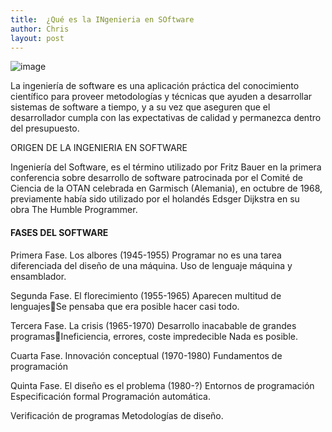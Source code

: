 ```yaml
---
title:  ¿Qué es la INgenieria en SOftware 
author: Chris
layout: post
---
```



![image](https://user-images.githubusercontent.com/57650599/70383293-65cd3900-1939-11ea-9599-25b0030a1936.png)
   
   
  La ingeniería de software es una aplicación práctica del conocimiento científico para proveer metodologías y técnicas que ayuden a desarrollar sistemas de software a tiempo, y a su vez que aseguren que el desarrollador cumpla con las expectativas de calidad y permanezca dentro del presupuesto.


ORIGEN DE LA INGENIERIA EN SOFTWARE   

Ingeniería del Software, es el término utilizado por Fritz Bauer en la primera conferencia sobre desarrollo de software patrocinada por el Comité de Ciencia de la OTAN celebrada en Garmisch (Alemania), en octubre de 1968, previamente había sido utilizado por el holandés Edsger Dijkstra en su obra The Humble Programmer.



  <h4><strong>FASES DEL SOFTWARE&nbsp;</strong></h4>
   
   
   Primera Fase. Los albores (1945-1955)
Programar no es una tarea diferenciada del diseño de una máquina. 
Uso de lenguaje máquina y ensamblador.


Segunda Fase. El florecimiento (1955-1965)
Aparecen multitud de lenguajesSe pensaba que era posible hacer casi todo.


   Tercera Fase. La crisis (1965-1970)
Desarrollo inacabable de grandes programasIneficiencia, errores, coste impredecible
Nada es posible.


Cuarta Fase. Innovación conceptual (1970-1980)
Fundamentos de programación


Quinta Fase. El diseño es el problema (1980-?)
Entornos de programación
Especificación formal 
Programación automática.


Verificación de programas
Metodologías de diseño.


   
